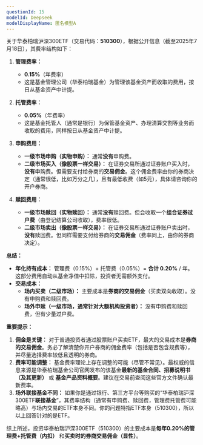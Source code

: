 ```yaml
---
questionId: 15
modelId: Deepseek
modelDisplayName: 匿名模型A
---
```

关于华泰柏瑞沪深300ETF（交易代码：**510300**），根据公开信息（截至2025年7月18日），其费率结构如下：

1.  **管理费率：**
    *   **0.15%**（年费率）
    *   这是基金管理公司（华泰柏瑞基金）为管理该基金资产而收取的费用，按日从基金资产中计提。

2.  **托管费率：**
    *   **0.05%**（年费率）
    *   这是基金托管人（通常是银行）为保管基金资产、办理清算交割等业务而收取的费用，同样按日从基金资产中计提。

3.  **申购费用：**
    *   **一级市场申购（实物申购）：** 通常**没有**申购费。
    *   **二级市场买入（像股票一样交易）：** 在证券交易所通过证券账户买入时，**没有**申购费。但需要支付给券商的**交易佣金**。这个佣金费率由你的券商决定（通常很低，比如万分之几），且有最低收费（如5元），具体请咨询你的开户券商。

4.  **赎回费用：**
    *   **一级市场赎回（实物赎回）：** 通常**没有**赎回费。但会收取一个**组合证券过户费**（由登记结算公司收取），费率很低。
    *   **二级市场卖出（像股票一样交易）：** 在证券交易所通过证券账户卖出时，**没有**赎回费。但同样需要支付给券商的**交易佣金**（费率同上，由你的券商决定）。

**总结：**

*   **年化持有成本：** 管理费（0.15%）+ 托管费（0.05%）= **合计 0.20%** / 年。这部分费用自动从基金净值中扣除，投资者无需额外支付。
*   **交易成本：**
    *   **场内买卖（二级市场）：** 主要成本是**券商的交易佣金**（买卖双向收取）。没有申购费和赎回费。
    *   **场外申赎（一级市场，通常针对大额机构投资者）：** 没有申购费和赎回费，但有少量过户费。

**重要提示：**

1.  **佣金是关键：** 对于普通投资者通过股票账户买卖ETF，最大的交易成本是**券商的交易佣金**。务必了解清楚你开户券商的佣金费率（包括是否包含规费等），并尽量选择费率较低且透明的券商。
2.  **费率可能调整：** 基金费率理论上存在调整的可能（尽管不常见）。最权威的信息来源是华泰柏瑞基金公司官网发布的该基金**最新的基金合同、招募说明书（及其更新）** 或 **基金产品资料概要**。建议在交易前查阅这些官方文件确认最新费率。
3.  **场外联接基金不同：** 如果你是通过银行、第三方平台等购买的“华泰柏瑞沪深300ETF**联接基金**”，其费率结构（通常有申购费、赎回费，管理费托管费可能略高）与场内交易的ETF本身不同。你的问题特指ETF本身（510300），所以以上回答针对的是ETF。

综上所述，投资华泰柏瑞沪深300ETF（510300）的主要成本是**每年0.20%的管理费+托管费（内扣）** 和**买卖时的券商交易佣金（显性）**。